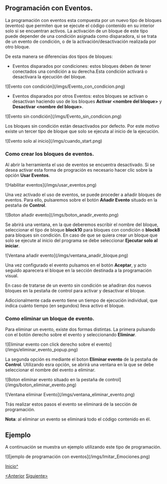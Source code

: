 <a name="Inicio"></a>

## Programación con Eventos.

La programación con eventos esta compuesta por un nuevo tipo de bloques (eventos) que permiten que se ejecute el código contenido en su interior solo si se encuentran activos. La activación de un bloque de este tipo puede depender de una condición asignada como disparadora, si se trata de un evento de condición, o de la activación/desactivación realizada por otro bloque. 


De esta manera se diferencias dos tipos de bloques:

 * Eventos disparados por condiciones: estos bloques deben de tener conectados una condición a su derecha.Esta condición activará o desactivara la ejecución del bloque.
 
![Evento con condición](<sharepath>/imgs/Evento_con_condicion.png)

 * Eventos disparados por otros Eventos: estos bloques se activan o desactivan haciendo uso de los bloques **Activar \<nombre del bloque\>**
 y **Desactivar \<nombre del bloque\>**.
 
![Evento sin condición](<sharepath>/imgs/Evento_sin_condicion.png)

Los bloques sin condición están desactivados por defecto. Por este motivo existe un tercer tipo de bloque que solo se ejecuta al inicio de la ejecución.

![Evento solo al inicio](<sharepath>/imgs/cuando_start.png)


### Como crear los bloques de eventos.

Al abrir la herramienta el uso de eventos se encuentra desactivado. Si se desea activar esta forma de progración es necesario hacer clic sobre la opción **Usar Eventos**.

![Habilitar eventos](<sharepath>/imgs/usar_eventos.png)

Una vez activado el uso de eventos, se puede proceder a añadir bloques de eventos. Para ello, pulsaremos sobre el botón **Añadir Evento** situado en la pestaña de **Control**.

![Boton añadir evento](<sharepath>/imgs/boton_anadir_evento.png)

Se abrirá una ventana, en la que deberemos escribir el nombre del bloque, seleccionar 
el tipo de bloque **block10** para bloques con condición o **block8** para bloques sin condición.
En caso de que se quiera crear un bloque que solo se ejecute al inicio del programa se debe 
seleccionar **Ejecutar solo al iniciar**.

![Ventana añadir evento](<sharepath>/imgs/ventana_anadir_bloque.png)

Una vez configurado el evento pulsamos en el botón **Aceptar**, y acto seguido aparecera el bloque en la sección destinada a la programación visual.

En caso de tratarse de un evento sin condición se añadiran dos nuevos bloques en la pestaña de control para activar y desactivar el bloque.

Adiccionalmente cada evento tiene un tiempo de ejecución individual, que indica cuánto tiempo (en segundos) lleva activo el bloque.

### Como eliminar un bloque de evento.

Para eliminar un evento, existe dos formas distintas. La primera pulsando con el botón derecho sobre el evento y seleccionando
**Eliminar**.

![Eliminar evento con click derecho sobre el evento](<sharepath>/imgs/eliminar_evento_popup.png)

La segunda opción es mediante el boton **Eliminar evento** de la pestaña de **Control**. Utilizando esra opción, se abrirá una ventana en la que se debe seleccionar el nombre del evento a eliminar.

![Boton eliminar evento situado en la pestaña de control](<sharepath>/imgs/boton_eliminar_evento.png)

![Ventana eliminar Evento](<sharepath>/imgs/ventana_eliminar_evento.png)

Trás realizar estos pasos el evento se eliminará de la sección de programación.

**Nota**: al eliminar un evento se eliminará todo el código contenido en él.

## Ejemplo

A continuación se muestra un ejemplo utilizando este tipo de programación.

![Ejemplo de programación con eventos](<sharepath>/imgs/Imitar_Emociones.png)

[Inicio^](#Inicio)


[<Anterior]()
[Siguiente>]()
